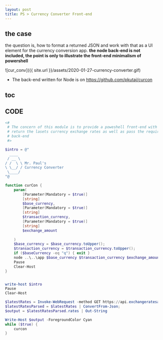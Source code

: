 ```yaml
---
layout: post
title: PS > Currency Converter Front-end
---
```

## the case	
the question is, how to format a returned JSON and work with that as a UI element for the currency conversion app. **the node back-end is not included, the point is only to illustrate the front-end minimalism of powershell**

![cur_conv]({{ site.url }}/assets/2020-01-27-currency-converter.gif)

* The back-end written for Node is on <https://github.com/pkutaj/curcon>

## toc
<!-- TOC -->



<!-- /TOC -->

## CODE

```powershell
<# 
 # The concern of this module is to provide a poweshell front-end with a simple text-based UI to 
 # return the lasets currency exchange rates as well as pass the required parameters into the node-based 
 # back-end
 #>

$intro = @"
  ____     
 / __ \  
/ /  \ \ Mr. Paul's
\ \__/ / Currency Converter
 \____/  
"@

function curCon {
    param(
        [Parameter(Mandatory = $true)]
        [string]
        $base_currency,
        [Parameter(Mandatory = $true)]
        [string]
        $transaction_currency,
        [Parameter(Mandatory = $true)]
        [string]
        $exchange_amount
        
    )
    $base_currency = $base_currency.toUpper();
    $transaction_currency = $transaction_currency.toUpper();
    if ($baseCurrency -eq "q") { exit }
    node ..\..\app $base_currency $transaction_currency $exchange_amount
    Pause
    Clear-Host
}


write-host $intro
Pause
Clear-Host

$latestRates = Invoke-WebRequest -method GET https://api.exchangeratesapi.io/latest;
$latestRatesParsed = $latestRates | ConvertFrom-Json;
$output = $latestRatesParsed.rates | Out-String

Write-Host $output -ForegroundColor Cyan 
while ($true) {
    curcon
}
```